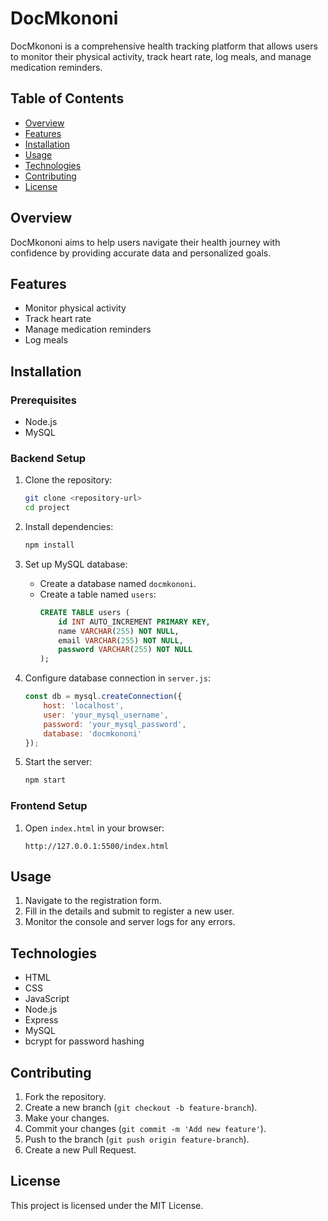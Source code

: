 # DocMkononi

DocMkononi is a comprehensive health tracking platform that allows users to monitor their physical activity, track heart rate, log meals, and manage medication reminders. 

## Table of Contents
- [Overview](#overview)
- [Features](#features)
- [Installation](#installation)
- [Usage](#usage)
- [Technologies](#technologies)
- [Contributing](#contributing)
- [License](#license)

## Overview

DocMkononi aims to help users navigate their health journey with confidence by providing accurate data and personalized goals.

## Features

- Monitor physical activity
- Track heart rate
- Manage medication reminders
- Log meals

## Installation

### Prerequisites
- Node.js
- MySQL

### Backend Setup

1. Clone the repository:
    ```sh
    git clone <repository-url>
    cd project
    ```

2. Install dependencies:
    ```sh
    npm install
    ```

3. Set up MySQL database:
    - Create a database named `docmkononi`.
    - Create a table named `users`:
        ```sql
        CREATE TABLE users (
            id INT AUTO_INCREMENT PRIMARY KEY,
            name VARCHAR(255) NOT NULL,
            email VARCHAR(255) NOT NULL,
            password VARCHAR(255) NOT NULL
        );
        ```

4. Configure database connection in `server.js`:
    ```javascript
    const db = mysql.createConnection({
        host: 'localhost',
        user: 'your_mysql_username',
        password: 'your_mysql_password',
        database: 'docmkononi'
    });
    ```

5. Start the server:
    ```sh
    npm start
    ```

### Frontend Setup

1. Open `index.html` in your browser:
    ```
    http://127.0.0.1:5500/index.html
    ```

## Usage

1. Navigate to the registration form.
2. Fill in the details and submit to register a new user.
3. Monitor the console and server logs for any errors.

## Technologies

- HTML
- CSS
- JavaScript
- Node.js
- Express
- MySQL
- bcrypt for password hashing

## Contributing

1. Fork the repository.
2. Create a new branch (`git checkout -b feature-branch`).
3. Make your changes.
4. Commit your changes (`git commit -m 'Add new feature'`).
5. Push to the branch (`git push origin feature-branch`).
6. Create a new Pull Request.

## License

This project is licensed under the MIT License.
